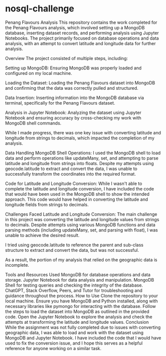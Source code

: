 # nosql-challenge
Penang Flavours Analysis
This repository contains the work completed for the Penang Flavours analysis, which involved setting up a MongoDB database, inserting dataset records, and performing analysis using Jupyter Notebooks. The project primarily focused on database operations and data analysis, with an attempt to convert latitude and longitude data for further analysis.

Overview
The project consisted of multiple steps, including:

Setting up MongoDB:
Ensuring MongoDB was properly loaded and configured on my local machine.

Loading the Dataset:
Loading the Penang Flavours dataset into MongoDB and confirming that the data was correctly pulled and structured.

Data Insertion:
Inserting information into the MongoDB database via terminal, specifically for the Penang Flavours dataset.

Analysis in Jupyter Notebook:
Analyzing the dataset using Jupyter Notebook and ensuring accuracy by cross-checking my work with MongoDB shell commands.

While I made progress, there was one key issue with converting latitude and longitude from strings to decimals, which impacted the completion of my analysis.

Data Handling
MongoDB Shell Operations:
I used the MongoDB shell to load data and perform operations like updateMany, set, and attempting to parse latitude and longitude from strings into floats. Despite my attempts using geocode.latitude to extract and convert the data, I was unable to successfully transform the coordinates into the required format.

Code for Latitude and Longitude Conversion:
While I wasn't able to complete the latitude and longitude conversion, I have included the code that would have been used in the MongoDB shell to show the intended approach. This code would have helped in converting the latitude and longitude fields from strings to decimals.

Challenges Faced
Latitude and Longitude Conversion:
The main challenge in this project was converting the latitude and longitude values from strings to decimals. Despite attempts using various MongoDB functions and data parsing methods (including updateMany, set, and parsing with float), I was unable to achieve the desired result.

I tried using geocode.latitude to reference the parent and sub-class structure to extract and convert the data, but was not successful.

As a result, the portion of my analysis that relied on the geographic data is incomplete.

Tools and Resources Used
MongoDB for database operations and data storage.
Jupyter Notebook for data analysis and manipulation.
MongoDB Shell for testing queries and checking the integrity of the database.
ChatGPT, Stack Overflow, Peers, and Tutor for troubleshooting and guidance throughout the process.
How to Use
Clone the repository to your local machine.
Ensure you have MongoDB and Python installed, along with necessary libraries like pymongo for interacting with the database.
Follow the steps to load the dataset into MongoDB as outlined in the provided code.
Open the Jupyter Notebook to explore the analysis and check the attempts at transforming the latitude and longitude values.
Conclusion
While the assignment was not fully completed due to issues with converting geographic data, I was able to load and work with the dataset using MongoDB and Jupyter Notebook. I have included the code that I would have used to fix the conversion issue, and I hope this serves as a helpful reference for anyone working on a similar task.
